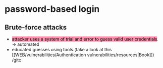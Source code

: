 # password-based login

## Brute-force attacks

- <mark style="background: #FF5582A6;">attacker uses a system of trial and error to guess valid user credentials</mark>. -> automated
- educated guesses using tools (take a look at this [[WEB/vulnerabilities/Authentication vulnerabilities/resources|Book]])
/gitc